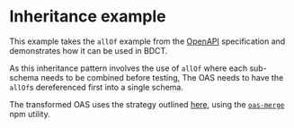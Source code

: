 # Inheritance example

This example takes the `allOf` example from the [OpenAPI](https://swagger.io/docs/specification/data-models/oneof-anyof-allof-not/#allof) specification and demonstrates how it can be used in BDCT.

As this inheritance pattern involves the use of `allOf` where each sub-schema needs to be combined before testing, The OAS needs to have the `allOf`s dereferenced first into a single schema.

The transformed OAS uses the strategy outlined [here](https://docs.pactflow.io/docs/bi-directional-contract-testing/contracts/oas/keyword-support/#example-oneof-schema), using the [`oas-merge`](https://github.com/YOU54F/oas-merge) npm utility.